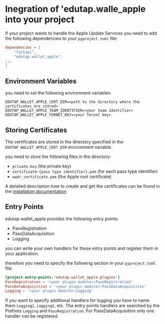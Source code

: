 # Inegration of 'edutap.walle_apple into your project


If your project wants to handle the Apple Update Services you need to add the following dependencies to your `pyproject.toml` file:

```toml
dependencies = [
    "fastapi",
    "edutap.wallet_apple",
...
]
```

## Environment Variables

you need to set the following environment variables:

```
EDUTAP_WALLET_APPLE_CERT_DIR=<path to the directory where the certificates are stored>
EDUTAP_WALLET_APPLE_TEAM_IDENTIFIER=<your team identifier>
EDUTAP_WALLET_APPLE_FERNET_KEY=<your fernet key>
```

## Storing Certificates

The certificates are stored in the directory specified in the `EDUTAP_WALLET_APPLE_CERT_DIR` environment variable.

you need to store the following files in the directory:

- `private.key`  (the private key)
- `certificate-{pass type identifier}.pem` (for each pass type identifier)
- `wwdr_certificate.pem`    (the Apple root certificate)

A detailed description how to create and get the certificates can be found in the [installation documentation](installation.md)

## Entry Points

edutap.wallet_apple provides the following entry points:

- PassRegistration
- PassDataAcquisition
- Logging

you can write your own handlers for these entry points and register them in your application.

therefore you need to specify the following section in your `pyproject.toml` file:

```toml
[project.entry-points.'edutap.wallet_apple.plugins']
PassRegistration = '<your plugin module>:PassRegistration'
PassDataAcquisition = '<your plugin module>:PassDataAcquisition'
Logging = '<your plugin module>:Logging'
```

If you want to specify additional handlers for logging you have to name them `Logging1`, `Logging2`, etc.
The entry points handlers are searched by the Prefixes `Logging` and `PassRegistration`. For PassDataAcquisition only one handler can be registered.
